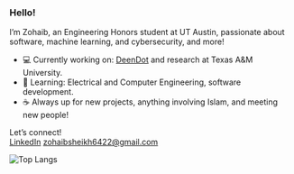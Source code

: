 ### Hello!

I’m Zohaib, an Engineering Honors student at UT Austin, passionate about software, machine learning, and cybersecurity, and more!

- 💻 Currently working on: [DeenDot](https://github.com/zohaib642/deendot) and research at Texas A&M University.
- 🌱 Learning: Electrical and Computer Engineering, software development.
- ☕ Always up for new projects, anything involving Islam, and meeting new people!

Let’s connect!  
[LinkedIn](https://www.linkedin.com/in/zohaibsheikh642/)
zohaibsheikh6422@gmail.com

![Top Langs](https://github-readme-stats.vercel.app/api/top-langs/?username=YOUR_USERNAME&layout=compact)
